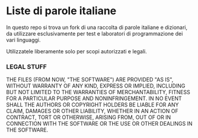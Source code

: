 # Liste di parole italiane

In questo repo si trova un fork di una raccolta di parole italiane e dizionari, da utilizzare esclusivamente per test e laboratori di programmazione dei vari linguaggi.

Utilizzatele liberamente solo per scopi autorizzati e legali.



### LEGAL STUFF

THE FILES (FROM NOW, "THE SOFTWARE") ARE PROVIDED "AS IS", WITHOUT WARRANTY OF ANY KIND, EXPRESS OR IMPLIED, INCLUDING BUT NOT LIMITED TO THE WARRANTIES OF MERCHANTABILITY,
FITNESS FOR A PARTICULAR PURPOSE AND NONINFRINGEMENT. IN NO EVENT SHALL THE AUTHORS OR COPYRIGHT HOLDERS BE LIABLE FOR ANY CLAIM, DAMAGES OR OTHER LIABILITY,
WHETHER IN AN ACTION OF CONTRACT, TORT OR OTHERWISE, ARISING FROM, OUT OF OR IN CONNECTION WITH THE SOFTWARE OR THE USE OR OTHER DEALINGS IN THE SOFTWARE.
